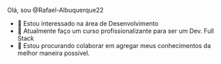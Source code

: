 Olá, sou @Rafael-Albuquerque22
- 👀 Estou interessado na área de Desenvolvimento
- 🌱 Atualmente faço um curso profissionalizante para ser um Dev. Full Stack
- 💞️ Estou procurando colaborar em agregar meus conhecimentos da melhor maneira possível.

<!---
Rafael-Albuquerque22/Rafael-Albuquerque22 is a ✨ special ✨ repository because its `README.md` (this file) appears on your GitHub profile.
You can click the Preview link to take a look at your changes.
--->
